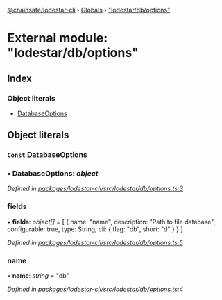[@chainsafe/lodestar-cli](../README.md) › [Globals](../globals.md) › ["lodestar/db/options"](_lodestar_db_options_.md)

# External module: "lodestar/db/options"

## Index

### Object literals

* [DatabaseOptions](_lodestar_db_options_.md#const-databaseoptions)

## Object literals

### `Const` DatabaseOptions

### ▪ **DatabaseOptions**: *object*

*Defined in [packages/lodestar-cli/src/lodestar/db/options.ts:3](https://github.com/ChainSafe/lodestar/blob/e079784d1/packages/lodestar-cli/src/lodestar/db/options.ts#L3)*

###  fields

• **fields**: *object[]* = [
    {
      name: "name",
      description: "Path to file database",
      configurable: true,
      type: String,
      cli: {
        flag: "db",
        short: "d"
      }
    }
  ]

*Defined in [packages/lodestar-cli/src/lodestar/db/options.ts:5](https://github.com/ChainSafe/lodestar/blob/e079784d1/packages/lodestar-cli/src/lodestar/db/options.ts#L5)*

###  name

• **name**: *string* = "db"

*Defined in [packages/lodestar-cli/src/lodestar/db/options.ts:4](https://github.com/ChainSafe/lodestar/blob/e079784d1/packages/lodestar-cli/src/lodestar/db/options.ts#L4)*
